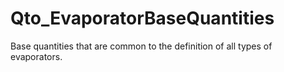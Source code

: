 # Qto_EvaporatorBaseQuantities

Base quantities that are common to the definition of all types of evaporators.<!-- end of definition -->
